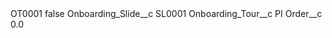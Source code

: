 <?xml version="1.0" encoding="UTF-8"?>
<CustomMetadata xmlns="http://soap.sforce.com/2006/04/metadata" xmlns:xsi="http://www.w3.org/2001/XMLSchema-instance" xmlns:xsd="http://www.w3.org/2001/XMLSchema">
    <label>OT0001</label>
    <protected>false</protected>
    <values>
        <field>Onboarding_Slide__c</field>
        <value xsi:type="xsd:string">SL0001</value>
    </values>
    <values>
        <field>Onboarding_Tour__c</field>
        <value xsi:type="xsd:string">PI</value>
    </values>
    <values>
        <field>Order__c</field>
        <value xsi:type="xsd:double">0.0</value>
    </values>
</CustomMetadata>
